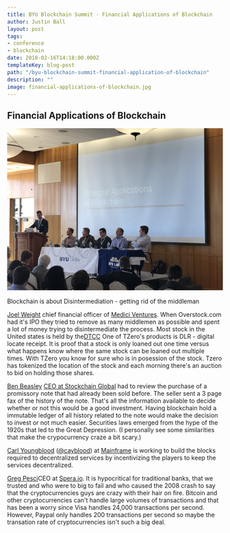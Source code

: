 ```yaml
---
title: BYU Blockchain Summit - Financial Applications of Blockchain
author: Justin Ball
layout: post
tags:
- conference
- blockchain
date: 2018-02-16T14:18:00.000Z
templateKey: blog-post
path: "/byu-blockchain-summit-financial-application-of-blockchain"
description: ""
image: financial-applications-of-blockchain.jpg
---
```

<h2>Financial Applications of Blockchain</h2>

<img src="financial-applications-of-blockchain.jpg" />

<p>Blockchain is about Disintermediation - getting rid of the middleman</p>

<p>
<a href="https://www.linkedin.com/in/joelweight/">Joel Weight</a> chief financial officer of <a href="http://www.mediciventures.com/">Medici Ventures</a>. When Overstock.com had it's IPO they tried to remove as many middlemen as possible and spent a lot of money trying to disintermediate the process. Most stock in the United states is held by the<a href="http://www.dtcc.com/">DTCC</a>
One of TZero's products is DLR - digital locate receipt. It is proof that a stock is only loaned out one time versus what happens know where the same stock can be loaned out multiple times. With TZero you know for sure who is in posession of the stock. Tzero has tokenized the location of the stock and each morning there's an auction to bid on holding those shares.
</p>

<p>
<a href="https://www.linkedin.com/in/benjamin-beasley-415b2411/">Ben Beasley</a> <a href="https://stockchainglobal.com/">CEO at Stockchain Global</a> had to review the purchase of a promissory note that had already been sold before. The seller sent a 3 page fax of the history of the note. That's all the information available to decide whether or not this would be a good investment. Having blockchain hold a immutable ledger of all history related to the note would make the decision to invest or not much easier.
Securities laws emerged from the hype of the 1920s that led to the Great Depression. (I personally see some similarities that make the crypocurrency craze a bit scary.)
</p>

<p>
<a href="https://www.linkedin.com/in/carlyoungblood/">Carl Youngblood</a> (<a href="https://twitter.com/cayblood">@cayblood</a>) at <a href="https://mainframe.com/">Mainframe</a> is working to build the blocks required to decentralized services by incentivizing the players to keep the services decentralized.
</p>

<p>
  <a href="https://www.linkedin.com/in/greg-pesci-25a189/">Greg Pesci</a>CEO at <a href="https://spera.io/">Spera.io</a>. It is hypocritical for traditional banks, that we trusted and who were to big to fail and who caused the 2008 crash to say that the cryptocurrencies guys are crazy with their hair on fire.
  Bitcoin and other cryptocurrencies can't handle large volumes of transactions and that has been a worry since Visa handles 24,000 transactions per second. However, Paypal only handles 200 transactions per second so maybe the transation rate of cryptocurrencies isn't such a big deal.
</p>
